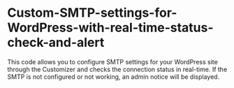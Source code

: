 # Custom-SMTP-settings-for-WordPress-with-real-time-status-check-and-alert
This code allows you to configure SMTP settings for your WordPress site through the Customizer and checks the connection status in real-time. If the SMTP is not configured or not working, an admin notice will be displayed.
